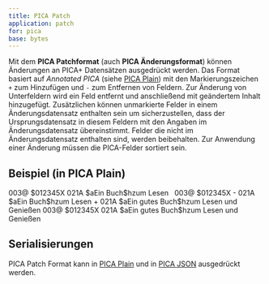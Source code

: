 ```yaml
---
title: PICA Patch
application: patch 
for: pica
base: bytes
---
```


Mit dem **PICA Patchformat** (auch **PICA Änderungsformat**) können Änderungen an PICA+ Datensätzen ausgedrückt werden. Das Format basiert auf *Annotated PICA* (siehe [PICA Plain](plain)) mit den Markierungszeichen `+` zum Hinzufügen und `-` zum Entfernen von Feldern. Zur Änderung von Unterfeldern wird ein Feld entfernt und anschließend mit geändertem Inhalt hinzugefügt. Zusätzlichen können unmarkierte Felder in einem Änderungsdatensatz enthalten sein um sicherzustellen, dass der Ursprungsdatensatz in diesem Feldern mit den Angaben im Änderungsdatensatz übereinstimmt. Felder die nicht im Änderungsdatensatz enthalten sind, werden beibehalten. Zur Anwendung einer Änderung müssen die PICA-Felder sortiert sein.

## Beispiel (in PICA Plain)

<example title="Ursprungsdatensatz">
003@ $012345X
021A $aEin Buch$hzum Lesen
</example>

<example title="Änderungsdatensatz">
&nbsp; 003@ $012345X
- 021A $aEin Buch$hzum Lesen
+ 021A $aEin gutes Buch$hzum Lesen und Genießen
</example>

<example title="Ergebnis">
003@ $012345X
021A $aEin gutes Buch$hzum Lesen und Genießen
</example>

## Serialisierungen

PICA Patch Format kann in [PICA Plain](plain) und in [PICA JSON](json) ausgedrückt werden.
